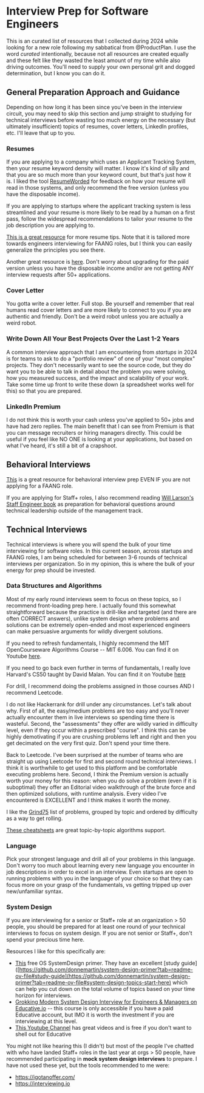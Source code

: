 # Interview Prep for Software Engineers
This is an curated list of resources that I collected during 2024 while looking for a new role following my sabbatical from @ProductPlan. I use the word _curated_ intentionally, because not all resources are created equally and these felt like they wasted the least amount of my time while also driving outcomes. You'll need to supply your own personal grit and dogged determination, but I know you can do it. 

## General Preparation Approach and Guidance
Depending on how long it has been since you've been in the interview circuit, you may need to skip this section and jump straight to studying for technical interviews before wasting too much energy on the necessary (but ultimately insufficient) topics of resumes, cover letters, LinkedIn profiles, etc. I'll leave that up to you. 

### Resumes
If you are applying to a company which uses an Applicant Tracking System, then your resume keyword density will matter. I know it's kind of silly and that you are so much more than your keyword count, but that's just how it is. I liked the tool [ResumeWorded](https://resumeworded.com/) for feedback on how your resume will read in those systems, and only recommend the free version (unless you have the disposable income).

If you are applying to startups where the applicant tracking system is less streamlined and your resume is more likely to be read by a human on a first pass, follow the widespread recommendations to tailor your resume to the job description you are applying to. 

[This is a great resource](https://www.techinterviewhandbook.org/resume/) for more resume tips. Note that it is tailored more towards engineers interviewing for FAANG roles, but I think you can easily generalize the principles you see there.

Another great resource is [here](https://www.faangtechleads.com/resume/checklist). Don't worry about upgrading for the paid version unless you have the disposable income and/or are not getting ANY interview requests after 50+ applications.

### Cover Letter
You gotta write a cover letter. Full stop. Be yourself and remember that real humans read cover letters and are more likely to connect to you if you are authentic and friendly. Don't be a weird robot unless you are actually a weird robot. 

### Write Down All Your Best Projects Over the Last 1-2 Years
A common interview approach that I am encountering from _startups_ in 2024 is for teams to ask to do a "portfolio review" of one of your "most complex" projects. They don't necessarily want to see the source code, but they do want you to be able to talk in detail about the problem you were solving, how you measured success, and the impact and scalability of your work. Take some time up front to write these down (a spreadsheet works well for this) so that you are prepared. 

### LinkedIn Premium
I do not think this is worth your cash unless you've applied to 50+ jobs and have had zero replies. The main benefit that I can see from Premium is that you can message recruiters or hiring managers directly. This could be useful if you feel like NO ONE is looking at your applications, but based on what I've heard, it's still a bit of a crapshoot.

## Behavioral Interviews
[This](https://www.techinterviewhandbook.org/behavioral-interview-rubrics/) is a great resource for behavioral interview prep EVEN IF you are not applying for a FAANG role.

If you are applying for Staff+ roles, I also recommend reading [Will Larson's Staff Engineer book](https://www.amazon.com/Staff-Engineer-Leadership-beyond-management-ebook/dp/B08RMSHYGG) as preparation for behavioral questions around technical leadership outside of the management track. 

## Technical Interviews
Technical interviews is where you will spend the bulk of your time interviewing for software roles. In this current season, across startups and FAANG roles, I am being scheduled for between 3-6 rounds of technical interviews per organization. So in my opinion, this is where the bulk of your energy for prep should be invested. 

### Data Structures and Algorithms
Most of my early round interviews seem to focus on these topics, so I recommend front-loading prep here. I actually found this somewhat straightforward because the practice is drill-like and targeted (and there are often CORRECT answers), unlike system design where problems and solutions can be extremely open-ended and most experienced engineers can make persuasive arguments for wildly divergent solutions. 

If you need to refresh fundamentals, I highly recommend the MIT OpenCourseware Algorithms Course -- MIT 6.006. You can find it on Youtube [here](https://www.youtube.com/watch?v=HtSuA80QTyo&list=PLUl4u3cNGP61Oq3tWYp6V_F-5jb5L2iHb). 

If you need to go back even further in terms of fundamentals, I really love Harvard's CS50 taught by David Malan. You can find it on Youtube [here](https://www.youtube.com/watch?v=8mAITcNt710&t=49413s&pp=ygUMY3M1MCBoYXJ2YXJk)

For drill, I recommend doing the problems assigned in those courses AND I recommend Leetcode. 

I do not like Hackerrank for drill under any circumstances. Let's talk about why. First of all, the easy/medium problems are too easy and you'll never actually encounter them in live interviews so spending time there is wasteful. Second, the "assessments" they offer are wildly varied in difficulty level, even if they occur within a prescribed "course". I think this can be highly demotivating if you are crushing problems left and right and then you get decimated on the very first quiz. Don't spend your time there.

Back to Leetcode. I've been surprised at the number of teams who are straight up using Leetcode for first and second round technical interviews. I think it is worthwhile to get used to this platform and be comfortable executing problems here. Second, I think the Premium version is actually worth your money for this reason: when you do solve a problem (even if it is suboptimal) they offer an Editorial video walkthrough of the brute force and then optimized solutions, with runtime analysis. Every video I've encountered is EXCELLENT and I think makes it worth the money. 

I like the [Grind75]([url](https://www.techinterviewhandbook.org/grind75?weeks=6&hours=25&grouping=topics&order=difficulty)) list of problems, grouped by topic and ordered by difficulty as a way to get rolling.

[These cheatsheets](https://www.techinterviewhandbook.org/algorithms/array/) are great topic-by-topic algorithms support. 

### Language
Pick your strongest language and drill all of your problems in this language. Don't worry too much about learning every new language you encounter in job descriptions in order to excel in an interview. Even startups are open to running problems with you in the language of your choice so that they can focus more on your grasp of the fundamentals, vs getting tripped up over new/unfamiliar syntax. 

### System Design
If you are interviewing for a senior or Staff+ role at an organization > 50 people, you should be prepared for at least one round of your technical interviews to focus on system design. If you are not senior or Staff+, don't spend your precious time here. 

Resources I like for this specifically are: 
- [This](https://github.com/donnemartin/system-design-primer) free OS SystemDesign primer. They have an excellent [study guide]([https://github.com/donnemartin/system-design-primer?tab=readme-ov-file#study-guide](https://github.com/donnemartin/system-design-primer?tab=readme-ov-file#system-design-topics-start-here) which can help you cut down on the total volume of topics based on your time horizon for interviews.
- [Grokking Modern System Design Interview for Engineers & Managers on Educative.io](https://www.educative.io/courses/grokking-modern-system-design-interview-for-engineers-managers) -- this course is only accessible if you have a paid Educative account, but IMO it is worth the investment if you are interviewing at this level.
- [This Youtube Channel](https://www.youtube.com/c/SystemDesignInterview) has great videos and is free if you don't want to shell out for Educative

You might not like hearing this (I didn't) but most of the people I've chatted with who have landed Staff+ roles in the last year at orgs > 50 people, have recommended participating in **mock system design interviews** to prepare. I have not used these yet, but the tools recommended to me were:
- https://igotanoffer.com/
- https://interviewing.io

